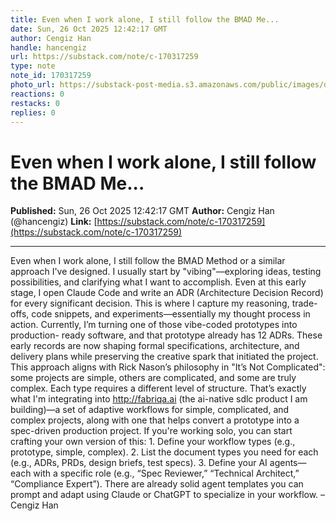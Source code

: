 ```yaml
---
title: Even when I work alone, I still follow the BMAD Me...
date: Sun, 26 Oct 2025 12:42:17 GMT
author: Cengiz Han
handle: hancengiz
url: https://substack.com/note/c-170317259
type: note
note_id: 170317259
photo_url: https://substack-post-media.s3.amazonaws.com/public/images/dd3c9352-78f7-4a7e-ab29-7efd239dd41c_400x400.jpeg
reactions: 0
restacks: 0
replies: 0
---
```


# Even when I work alone, I still follow the BMAD Me...

**Published:** Sun, 26 Oct 2025 12:42:17 GMT
**Author:** Cengiz Han (@hancengiz)
**Link:** [https://substack.com/note/c-170317259](https://substack.com/note/c-170317259)

---

Even when I work alone, I still follow the BMAD Method or a similar approach
I've designed. I usually start by "vibing"—exploring ideas, testing
possibilities, and clarifying what I want to accomplish. Even at this early
stage, I open Claude Code and write an ADR (Architecture Decision Record) for
every significant decision. This is where I capture my reasoning, trade-offs,
code snippets, and experiments—essentially my thought process in action.
Currently, I’m turning one of those vibe-coded prototypes into production-
ready software, and that prototype already has 12 ADRs. These early records
are now shaping formal specifications, architecture, and delivery plans while
preserving the creative spark that initiated the project. This approach aligns
with Rick Nason’s philosophy in "It’s Not Complicated": some projects are
simple, others are complicated, and some are truly complex. Each type requires
a different level of structure. That’s exactly what I'm integrating into
http://fabriqa.ai (the ai-native sdlc product I am building)—a set of adaptive
workflows for simple, complicated, and complex projects, along with one that
helps convert a prototype into a spec-driven production project. If you're
working solo, you can start crafting your own version of this: 1\. Define your
workflow types (e.g., prototype, simple, complex). 2\. List the document types
you need for each (e.g., ADRs, PRDs, design briefs, test specs). 3\. Define
your AI agents—each with a specific role (e.g., “Spec Reviewer,” “Technical
Architect,” “Compliance Expert”). There are already solid agent templates you
can prompt and adapt using Claude or ChatGPT to specialize in your workflow. –
Cengiz Han

